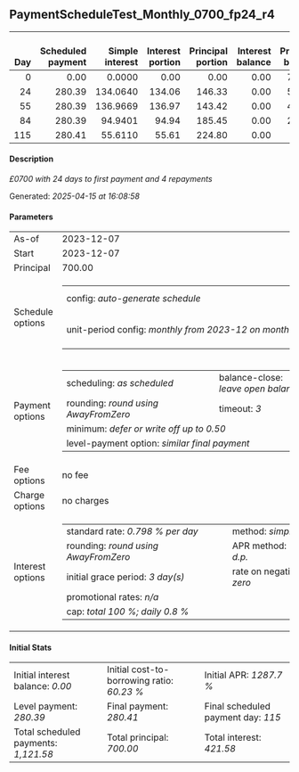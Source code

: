 <h2>PaymentScheduleTest_Monthly_0700_fp24_r4</h2><table><thead style="vertical-align: bottom;"><th style="text-align: right;">Day</th><th style="text-align: right;">Scheduled payment</th><th style="text-align: right;">Simple interest</th><th style="text-align: right;">Interest portion</th><th style="text-align: right;">Principal portion</th><th style="text-align: right;">Interest balance</th><th style="text-align: right;">Principal balance</th><th style="text-align: right;">Total simple interest</th><th style="text-align: right;">Total interest</th><th style="text-align: right;">Total principal</th></thead><tr style="text-align: right;"><td class="ci00">0</td><td class="ci01" style="white-space: nowrap;">0.00</td><td class="ci02">0.0000</td><td class="ci03">0.00</td><td class="ci04">0.00</td><td class="ci05">0.00</td><td class="ci06">700.00</td><td class="ci07">0.0000</td><td class="ci08">0.00</td><td class="ci09">0.00</td></tr><tr style="text-align: right;"><td class="ci00">24</td><td class="ci01" style="white-space: nowrap;">280.39</td><td class="ci02">134.0640</td><td class="ci03">134.06</td><td class="ci04">146.33</td><td class="ci05">0.00</td><td class="ci06">553.67</td><td class="ci07">134.0640</td><td class="ci08">134.06</td><td class="ci09">146.33</td></tr><tr style="text-align: right;"><td class="ci00">55</td><td class="ci01" style="white-space: nowrap;">280.39</td><td class="ci02">136.9669</td><td class="ci03">136.97</td><td class="ci04">143.42</td><td class="ci05">0.00</td><td class="ci06">410.25</td><td class="ci07">271.0309</td><td class="ci08">271.03</td><td class="ci09">289.75</td></tr><tr style="text-align: right;"><td class="ci00">84</td><td class="ci01" style="white-space: nowrap;">280.39</td><td class="ci02">94.9401</td><td class="ci03">94.94</td><td class="ci04">185.45</td><td class="ci05">0.00</td><td class="ci06">224.80</td><td class="ci07">365.9709</td><td class="ci08">365.97</td><td class="ci09">475.20</td></tr><tr style="text-align: right;"><td class="ci00">115</td><td class="ci01" style="white-space: nowrap;">280.41</td><td class="ci02">55.6110</td><td class="ci03">55.61</td><td class="ci04">224.80</td><td class="ci05">0.00</td><td class="ci06">0.00</td><td class="ci07">421.5820</td><td class="ci08">421.58</td><td class="ci09">700.00</td></tr></table><p><h4>Description</h4><i>£0700 with 24 days to first payment and 4 repayments</i></p><p>Generated: <i>2025-04-15 at 16:08:58</i></p><h4>Parameters</h4><table><tr><td>As-of</td><td>2023-12-07</td></tr><tr><td>Start</td><td>2023-12-07</td></tr><tr><td>Principal</td><td>700.00</td></tr><tr><td>Schedule options</td><td><table><tr><td>config: <i>auto-generate schedule</i></td><td>payment count: <i>4</i></td></tr><tr><td style="white-space: nowrap;">unit-period config: <i>monthly from 2023-12 on month-end</i></td><td>max duration: <i>unlimited</i></td></tr></table></td></tr><tr><td>Payment options</td><td><table><tr><td>scheduling: <i>as scheduled</i></td><td>balance-close: <i>leave&nbsp;open&nbsp;balance</i></td></tr><tr><td>rounding: <i>round using AwayFromZero</i></td><td>timeout: <i>3</i></td></tr><tr><td colspan='2'>minimum: <i>defer&nbsp;or&nbsp;write&nbsp;off&nbsp;up&nbsp;to&nbsp;0.50</i></td></tr><tr><td colspan='2'>level-payment option: <i>similar&nbsp;final&nbsp;payment</i></td></tr></table></td></tr><tr><td>Fee options</td><td>no fee</td></tr><tr><td>Charge options</td><td>no charges</td></tr><tr><td>Interest options</td><td><table><tr><td>standard rate: <i>0.798 % per day</i></td><td>method: <i>simple</i></td></tr><tr><td>rounding: <i>round using AwayFromZero</i></td><td>APR method: <i>UK FCA to 1 d.p.</i></td></tr><tr><td>initial grace period: <i>3 day(s)</i></td><td>rate on negative balance: <i>zero</i></td></tr><tr><td colspan="2">promotional rates: <i><i>n/a</i></i></td></tr><tr><td colspan="2">cap: <i>total 100 %; daily 0.8 %</td></tr></table></td></tr></table><h4>Initial Stats</h4><table><tr><td>Initial interest balance: <i>0.00</i></td><td>Initial cost-to-borrowing ratio: <i>60.23 %</i></td><td>Initial APR: <i>1287.7 %</i></td></tr><tr><td>Level payment: <i>280.39</i></td><td>Final payment: <i>280.41</i></td><td>Final scheduled payment day: <i>115</i></td></tr><tr><td>Total scheduled payments: <i>1,121.58</i></td><td>Total principal: <i>700.00</i></td><td>Total interest: <i>421.58</i></td></tr></table>